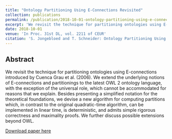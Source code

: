 ```yaml
---
title: "Ontology Partitioning Using E-Connections Revisited"
collection: publications
permalink: /publication/2018-10-01-ontology-partitioning-using-e-connections
excerpt: 'We revisit the technique for partitioning ontologies using E-connections introduced by Cuenca Grau et al. (2006).'
date: 2018-10-01
venue: 'In Proc. 31st DL, vol. 2211 of CEUR'
citation: 'S. Jongebloed and T. Schneider: Ontology Partitioning Using E-Connections Revisited. In Proc. 31st DL, vol. 2211 of CEUR, 2018.'
---
```


## Abstract

We revisit the technique for partitioning ontologies using E-connections
introduced by Cuenca Grau et al. (2006). We extend the underlying notions of
E-connections and partitionings to the latest OWL 2 ontology language, with the
exception of the universal role, which cannot be accommodated for reasons that we
explain. Besides presenting a simplified notation for the theoretical foundations,
we devise a new algorithm for computing partitions which, in contrast to the original quadratic-time algorithm, can be implemented in linear time, is deterministic,
and admits simple rigorous correctness and maximality proofs. We further discuss
possible extensions beyond OWL.

[Download paper here](http://www.informatik.uni-bremen.de/tdki/research/papers/2018/JS-DL18.pdf)
